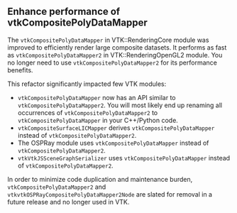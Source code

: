 ## Enhance performance of vtkCompositePolyDataMapper

The `vtkCompositePolyDataMapper` in VTK::RenderingCore module was improved to efficiently
render large composite datasets. It performs as fast as `vtkCompositePolyDataMapper2`
in VTK::RenderingOpenGL2 module. You no longer need to use `vtkCompositePolyDataMapper2` for its
performance benefits.

This refactor significantly impacted few VTK modules:
- `vtkCompositePolyDataMapper` now has an API similar to `vtkCompositePolyDataMapper2`. You will most likely
 end up renaming all occurrences of `vtkCompositePolyDataMapper2` to `vtkCompositePolyDataMapper` in your C++/Python code.
- `vtkCompositeSurfaceLICMapper` derives `vtkCompositePolyDataMapper` instead of `vtkCompositePolyDataMapper2`.
- The OSPRay module uses `vtkCompositePolyDataMapper` instead of `vtkCompositePolyDataMapper2`.
- `vtkVtkJSSceneGraphSerializer` uses `vtkCompositePolyDataMapper` instead of `vtkCompositePolyDataMapper2`.

In order to minimize code duplication and maintenance burden, `vtkCompositePolyDataMapper2` and
`vtkvtkOSPRayCompositePolyDataMapper2Node` are slated for removal in a future release and no longer
used in VTK.
